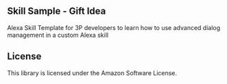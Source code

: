 ## Skill Sample - Gift Idea

Alexa Skill Template for 3P developers to learn how to use advanced dialog management in a custom Alexa skill

## License

This library is licensed under the Amazon Software License.
